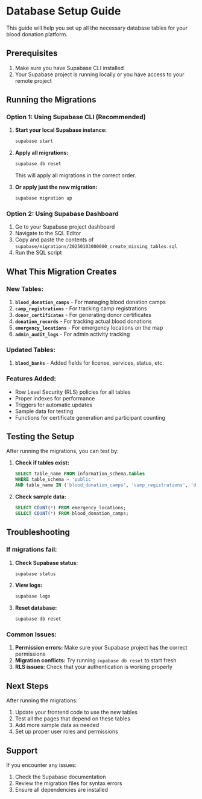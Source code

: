 # Database Setup Guide

This guide will help you set up all the necessary database tables for your blood donation platform.

## Prerequisites

1. Make sure you have Supabase CLI installed
2. Your Supabase project is running locally or you have access to your remote project

## Running the Migrations

### Option 1: Using Supabase CLI (Recommended)

1. **Start your local Supabase instance:**

   ```bash
   supabase start
   ```

2. **Apply all migrations:**

   ```bash
   supabase db reset
   ```

   This will apply all migrations in the correct order.

3. **Or apply just the new migration:**
   ```bash
   supabase migration up
   ```

### Option 2: Using Supabase Dashboard

1. Go to your Supabase project dashboard
2. Navigate to the SQL Editor
3. Copy and paste the contents of `supabase/migrations/20250103000000_create_missing_tables.sql`
4. Run the SQL script

## What This Migration Creates

### New Tables:

1. **`blood_donation_camps`** - For managing blood donation camps
2. **`camp_registrations`** - For tracking camp registrations
3. **`donor_certificates`** - For generating donor certificates
4. **`donation_records`** - For tracking actual blood donations
5. **`emergency_locations`** - For emergency locations on the map
6. **`admin_audit_logs`** - For admin activity tracking

### Updated Tables:

1. **`blood_banks`** - Added fields for license, services, status, etc.

### Features Added:

- Row Level Security (RLS) policies for all tables
- Proper indexes for performance
- Triggers for automatic updates
- Sample data for testing
- Functions for certificate generation and participant counting

## Testing the Setup

After running the migrations, you can test by:

1. **Check if tables exist:**

   ```sql
   SELECT table_name FROM information_schema.tables
   WHERE table_schema = 'public'
   AND table_name IN ('blood_donation_camps', 'camp_registrations', 'donor_certificates', 'donation_records', 'emergency_locations', 'admin_audit_logs');
   ```

2. **Check sample data:**
   ```sql
   SELECT COUNT(*) FROM emergency_locations;
   SELECT COUNT(*) FROM blood_donation_camps;
   ```

## Troubleshooting

### If migrations fail:

1. **Check Supabase status:**

   ```bash
   supabase status
   ```

2. **View logs:**

   ```bash
   supabase logs
   ```

3. **Reset database:**
   ```bash
   supabase db reset
   ```

### Common Issues:

1. **Permission errors:** Make sure your Supabase project has the correct permissions
2. **Migration conflicts:** Try running `supabase db reset` to start fresh
3. **RLS issues:** Check that your authentication is working properly

## Next Steps

After running the migrations:

1. Update your frontend code to use the new tables
2. Test all the pages that depend on these tables
3. Add more sample data as needed
4. Set up proper user roles and permissions

## Support

If you encounter any issues:

1. Check the Supabase documentation
2. Review the migration files for syntax errors
3. Ensure all dependencies are installed
